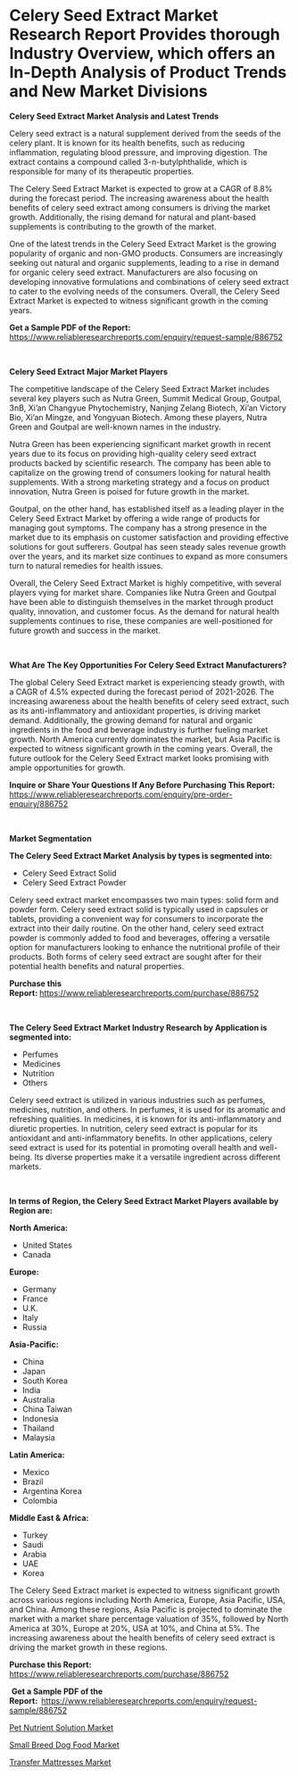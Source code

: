 <p><h1>Celery Seed Extract Market Research Report Provides thorough Industry Overview, which offers an In-Depth Analysis of Product Trends and New Market Divisions</h1></p><p><strong>Celery Seed Extract Market Analysis and Latest Trends</strong></p>
<p><p>Celery seed extract is a natural supplement derived from the seeds of the celery plant. It is known for its health benefits, such as reducing inflammation, regulating blood pressure, and improving digestion. The extract contains a compound called 3-n-butylphthalide, which is responsible for many of its therapeutic properties.</p><p>The Celery Seed Extract Market is expected to grow at a CAGR of 8.8% during the forecast period. The increasing awareness about the health benefits of celery seed extract among consumers is driving the market growth. Additionally, the rising demand for natural and plant-based supplements is contributing to the growth of the market.</p><p>One of the latest trends in the Celery Seed Extract Market is the growing popularity of organic and non-GMO products. Consumers are increasingly seeking out natural and organic supplements, leading to a rise in demand for organic celery seed extract. Manufacturers are also focusing on developing innovative formulations and combinations of celery seed extract to cater to the evolving needs of the consumers. Overall, the Celery Seed Extract Market is expected to witness significant growth in the coming years.</p></p>
<p><strong>Get a Sample PDF of the Report:&nbsp;</strong> <a href="https://www.reliableresearchreports.com/enquiry/request-sample/886752">https://www.reliableresearchreports.com/enquiry/request-sample/886752</a></p>
<p>&nbsp;</p>
<p><strong>Celery Seed Extract Major Market Players</strong></p>
<p><p>The competitive landscape of the Celery Seed Extract Market includes several key players such as Nutra Green, Summit Medical Group, Goutpal, 3nB, Xi’an Changyue Phytochemistry, Nanjing Zelang Biotech, Xi’an Victory Bio, Xi’an Mingze, and Yongyuan Biotech. Among these players, Nutra Green and Goutpal are well-known names in the industry.</p><p>Nutra Green has been experiencing significant market growth in recent years due to its focus on providing high-quality celery seed extract products backed by scientific research. The company has been able to capitalize on the growing trend of consumers looking for natural health supplements. With a strong marketing strategy and a focus on product innovation, Nutra Green is poised for future growth in the market.</p><p>Goutpal, on the other hand, has established itself as a leading player in the Celery Seed Extract Market by offering a wide range of products for managing gout symptoms. The company has a strong presence in the market due to its emphasis on customer satisfaction and providing effective solutions for gout sufferers. Goutpal has seen steady sales revenue growth over the years, and its market size continues to expand as more consumers turn to natural remedies for health issues.</p><p>Overall, the Celery Seed Extract Market is highly competitive, with several players vying for market share. Companies like Nutra Green and Goutpal have been able to distinguish themselves in the market through product quality, innovation, and customer focus. As the demand for natural health supplements continues to rise, these companies are well-positioned for future growth and success in the market.</p></p>
<p>&nbsp;</p>
<p><strong>What Are The Key Opportunities For Celery Seed Extract Manufacturers?</strong></p>
<p><p>The global Celery Seed Extract market is experiencing steady growth, with a CAGR of 4.5% expected during the forecast period of 2021-2026. The increasing awareness about the health benefits of celery seed extract, such as its anti-inflammatory and antioxidant properties, is driving market demand. Additionally, the growing demand for natural and organic ingredients in the food and beverage industry is further fueling market growth. North America currently dominates the market, but Asia Pacific is expected to witness significant growth in the coming years. Overall, the future outlook for the Celery Seed Extract market looks promising with ample opportunities for growth.</p></p>
<p><strong>Inquire or Share Your Questions If Any Before Purchasing This Report:</strong> <a href="https://www.reliableresearchreports.com/enquiry/pre-order-enquiry/886752">https://www.reliableresearchreports.com/enquiry/pre-order-enquiry/886752</a></p>
<p>&nbsp;</p>
<p><strong>Market Segmentation</strong></p>
<p><strong>The Celery Seed Extract Market Analysis by types is segmented into:</strong></p>
<p><ul><li>Celery Seed Extract Solid</li><li>Celery Seed Extract Powder</li></ul></p>
<p><p>Celery seed extract market encompasses two main types: solid form and powder form. Celery seed extract solid is typically used in capsules or tablets, providing a convenient way for consumers to incorporate the extract into their daily routine. On the other hand, celery seed extract powder is commonly added to food and beverages, offering a versatile option for manufacturers looking to enhance the nutritional profile of their products. Both forms of celery seed extract are sought after for their potential health benefits and natural properties.</p></p>
<p><strong>Purchase this Report:&nbsp;</strong><a href="https://www.reliableresearchreports.com/purchase/886752">https://www.reliableresearchreports.com/purchase/886752</a></p>
<p>&nbsp;</p>
<p><strong>The Celery Seed Extract Market Industry Research by Application is segmented into:</strong></p>
<p><ul><li>Perfumes</li><li>Medicines</li><li>Nutrition</li><li>Others</li></ul></p>
<p><p>Celery seed extract is utilized in various industries such as perfumes, medicines, nutrition, and others. In perfumes, it is used for its aromatic and refreshing qualities. In medicines, it is known for its anti-inflammatory and diuretic properties. In nutrition, celery seed extract is popular for its antioxidant and anti-inflammatory benefits. In other applications, celery seed extract is used for its potential in promoting overall health and well-being. Its diverse properties make it a versatile ingredient across different markets.</p></p>
<p>&nbsp;</p>
<p><strong>In terms of Region, the Celery Seed Extract Market Players available by Region are:</strong></p>
<p>
    <p> <strong> North America: </strong>
        <ul>
            <li>United States</li>
            <li>Canada</li>
        </ul>
        </p> 
    <p> <strong> Europe: </strong>
        <ul>
            <li>Germany</li>
            <li>France</li>
            <li>U.K.</li>
            <li>Italy</li>
            <li>Russia</li>
        </ul>
        </p> 
    <p> <strong> Asia-Pacific: </strong>
        <ul>
            <li>China</li>
            <li>Japan</li>
            <li>South Korea</li>
            <li>India</li>
            <li>Australia</li>
            <li>China Taiwan</li>
            <li>Indonesia</li>
            <li>Thailand</li>
            <li>Malaysia</li>
        </ul>
        </p> 
    <p> <strong> Latin America: </strong>
        <ul>
            <li>Mexico</li>
            <li>Brazil</li>
            <li>Argentina Korea</li>
            <li>Colombia</li>
        </ul>
        </p> 
    <p> <strong> Middle East & Africa: </strong>
        <ul>
            <li>Turkey</li>
            <li>Saudi</li>
            <li>Arabia</li>
            <li>UAE</li>
            <li>Korea</li>
        </ul>
    </p>
    </p>
<p><p>The Celery Seed Extract market is expected to witness significant growth across various regions including North America, Europe, Asia Pacific, USA, and China. Among these regions, Asia Pacific is projected to dominate the market with a market share percentage valuation of 35%, followed by North America at 30%, Europe at 20%, USA at 10%, and China at 5%. The increasing awareness about the health benefits of celery seed extract is driving the market growth in these regions.</p></p>
<p><strong>Purchase this Report: </strong><a href="https://www.reliableresearchreports.com/purchase/886752">https://www.reliableresearchreports.com/purchase/886752</a></p>
<p>&nbsp;<strong>Get a Sample PDF of the Report:&nbsp;&nbsp;</strong><a href="https://www.reliableresearchreports.com/enquiry/request-sample/886752">https://www.reliableresearchreports.com/enquiry/request-sample/886752</a></p>
<p><strong></strong></p>
<p><p><a href="https://view.publitas.com/reportprime-1/pet-nutrient-solution-market-research-report-reveals-the-latest-trends-and-opportunities-of-this-market-for-period-from-2023-2030/">Pet Nutrient Solution Market</a></p><p><a href="https://view.publitas.com/reportprime-1/small-breed-dog-food-market-research-report-provides-thorough-industry-overview-which-offers-an-in-depth-analysis-of-product-trends-and-new-market-divisions/">Small Breed Dog Food Market</a></p><p><a href="https://view.publitas.com/reportprime-1/insights-into-transfer-mattresses-market-size-analysing-market-share-trends-and-growth-from-2023-to-2030/">Transfer Mattresses Market</a></p></p>
